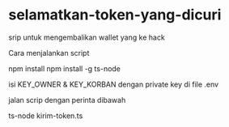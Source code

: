 # selamatkan-token-yang-dicuri
srip untuk mengembalikan wallet yang ke hack

Cara menjalankan script

  npm install
  npm install -g ts-node
  
  isi KEY_OWNER & KEY_KORBAN dengan private key di file .env
  
  jalan scrip dengan perinta dibawah
  
  ts-node kirim-token.ts
